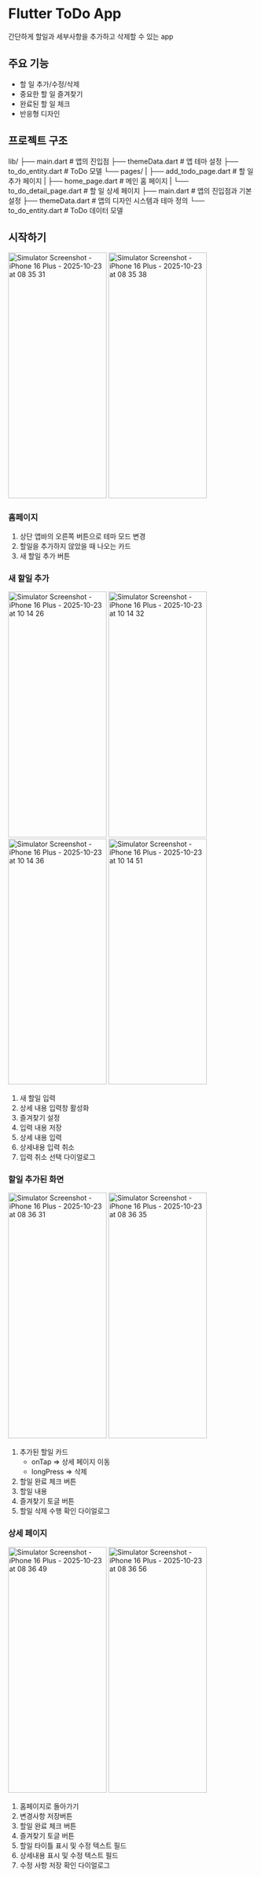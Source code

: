 # Flutter ToDo App

간단하게 할일과 세부사항을 추가하고 삭제할 수 있는 app

## 주요 기능

- 할 일 추가/수정/삭제
- 중요한 할 일 즐겨찾기
- 완료된 할 일 체크
- 반응형 디자인


## 프로젝트 구조

lib/
├── main.dart            # 앱의 진입점
├── themeData.dart       # 앱 테마 설정
├── to_do_entity.dart    # ToDo 모델
└── pages/
|   ├── add_todo_page.dart      # 할 일 추가 페이지
|    ├── home_page.dart          # 메인 홈 페이지
|    └── to_do_detail_page.dart  # 할 일 상세 페이지
├── main.dart            # 앱의 진입점과 기본 설정
├── themeData.dart       # 앱의 디자인 시스템과 테마 정의
└── to_do_entity.dart    # ToDo 데이터 모델


## 시작하기
<img width="200" height="500" alt="Simulator Screenshot - iPhone 16 Plus - 2025-10-23 at 08 35 31" src="https://github.com/user-attachments/assets/64635eb4-7ff5-472f-ab78-ca9d44dabc5e" />

<img width="200" height="500" alt="Simulator Screenshot - iPhone 16 Plus - 2025-10-23 at 08 35 38" src="https://github.com/user-attachments/assets/a4c01a29-21af-4775-9fc9-93d24dd93421" />


### 홈페이지
1. 상단 앱바의 오른쪽 버튼으로 테마 모드 변경
2. 할일을 추가하지 않았을 때 나오는 카드
3. 새 할일 추가 버튼



### 새 할일 추가
<img width="200" height="500" alt="Simulator Screenshot - iPhone 16 Plus - 2025-10-23 at 10 14 26" src="https://github.com/user-attachments/assets/53cd8356-3343-4fa3-8762-89c9aa544336" />
<img width="200" height="500" alt="Simulator Screenshot - iPhone 16 Plus - 2025-10-23 at 10 14 32" src="https://github.com/user-attachments/assets/636091a4-bdd5-4fd5-982c-d4776f38bb63" />
<img width="200" height="500" alt="Simulator Screenshot - iPhone 16 Plus - 2025-10-23 at 10 14 36" src="https://github.com/user-attachments/assets/047058b2-53cd-47db-b64b-894b52bc0be4" />
<img width="200" height="500" alt="Simulator Screenshot - iPhone 16 Plus - 2025-10-23 at 10 14 51" src="https://github.com/user-attachments/assets/19f56e53-91dd-47c6-a07f-198ed37514a6" />

1. 새 할일 입력
2. 상세 내용 입력창 활성화
3. 즐겨찾기 설정
4. 입력 내용 저장
5. 상세 내용 입력
6. 상세내용 입력 취소
7. 입력 취소 선택 다이얼로그



### 할일 추가된 화면

<img width="200" height="500" alt="Simulator Screenshot - iPhone 16 Plus - 2025-10-23 at 08 36 31" src="https://github.com/user-attachments/assets/511c845e-43e1-4e9c-9686-d58a03b1aba8" />
<img width="200" height="500" alt="Simulator Screenshot - iPhone 16 Plus - 2025-10-23 at 08 36 35" src="https://github.com/user-attachments/assets/fa638e73-391a-4141-8117-da9654f3ff02" />

1. 추가된 할일 카드
   - onTap => 상세 페이지 이동
   - longPress => 삭제
2. 할일 완료 체크 버튼
3. 할일 내용
4. 즐겨찾기 토글 버튼
5. 할일 삭제 수행 확인 다이얼로그


### 상세 페이지

<img width="200" height="500" alt="Simulator Screenshot - iPhone 16 Plus - 2025-10-23 at 08 36 49" src="https://github.com/user-attachments/assets/98a85be8-9f83-4ec3-ad64-e0e1e4666fa1" />

<img width="200" height="500" alt="Simulator Screenshot - iPhone 16 Plus - 2025-10-23 at 08 36 56" src="https://github.com/user-attachments/assets/ae848a8f-7164-4cf6-84e8-c8219979007d" />

1. 홈페이지로 돌아가기
2. 변경사항 저장버튼
3. 할일 완료 체크 버튼
4. 즐겨찾기 토글 버튼
5. 할일 타이틀 표시 및 수정 텍스트 필드
6. 상세내용 표시 및 수정 텍스트 필드
7. 수정 사항 저장 확인 다이얼로그







